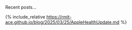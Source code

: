 Recent posts...

{% include_relative https://rmit-ace.github.io/blog/2025/03/25/AppleHealthUpdate.md %}
